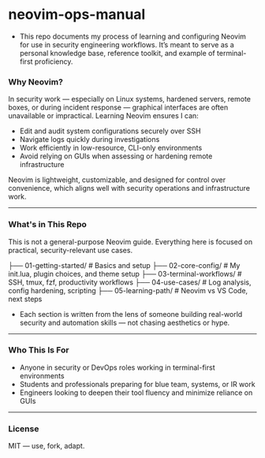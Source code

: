 # neovim-ops-manual

- This repo documents my process of learning and configuring Neovim for use in security engineering workflows. It’s meant to serve as a personal knowledge base, reference toolkit, and example of terminal-first proficiency.

### Why Neovim?

In security work — especially on Linux systems, hardened servers, remote boxes, or during incident response — graphical interfaces are often unavailable or impractical. Learning Neovim ensures I can:
- Edit and audit system configurations securely over SSH
- Navigate logs quickly during investigations
- Work efficiently in low-resource, CLI-only environments
- Avoid relying on GUIs when assessing or hardening remote infrastructure

Neovim is lightweight, customizable, and designed for control over convenience, which aligns well with security operations and infrastructure work.

---

### What's in This Repo

This is not a general-purpose Neovim guide. Everything here is focused on practical, security-relevant use cases.

├── 01-getting-started/ # Basics and setup
├── 02-core-config/ # My init.lua, plugin choices, and theme setup
├── 03-terminal-workflows/ # SSH, tmux, fzf, productivity workflows
├── 04-use-cases/ # Log analysis, config hardening, scripting
├── 05-learning-path/ # Neovim vs VS Code, next steps


- Each section is written from the lens of someone building real-world security and automation skills — not chasing aesthetics or hype.

---

### Who This Is For

- Anyone in security or DevOps roles working in terminal-first environments
- Students and professionals preparing for blue team, systems, or IR work
- Engineers looking to deepen their tool fluency and minimize reliance on GUIs

---

### License

MIT — use, fork, adapt.
